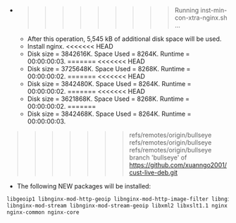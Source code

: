 * >>>>>>>>> Running inst-min-con-xtra-nginx.sh ...
  * After this operation, 5,545 kB of additional disk space will be used.
  * Install nginx.
<<<<<<< HEAD
  * Disk size = 3842616K. Space Used = 8264K. Runtime = 00:00:00:03.
=======
<<<<<<< HEAD
  * Disk size = 3725648K. Space Used = 8268K. Runtime = 00:00:00:02.
=======
<<<<<<< HEAD
  * Disk size = 3842480K. Space Used = 8264K. Runtime = 00:00:00:02.
=======
<<<<<<< HEAD
  * Disk size = 3621868K. Space Used = 8268K. Runtime = 00:00:00:02.
=======
  * Disk size = 3842468K. Space Used = 8264K. Runtime = 00:00:00:03.
>>>>>>> refs/remotes/origin/bullseye
>>>>>>> refs/remotes/origin/bullseye
>>>>>>> refs/remotes/origin/bullseye
>>>>>>> branch 'bullseye' of https://github.com/xuanngo2001/cust-live-deb.git
  * The following NEW packages will be installed:
  ```bash
libgeoip1 libnginx-mod-http-geoip libnginx-mod-http-image-filter libnginx-mod-http-xslt-filter libnginx-mod-mail
libnginx-mod-stream libnginx-mod-stream-geoip libxml2 libxslt1.1 nginx
nginx-common nginx-core
  ```
